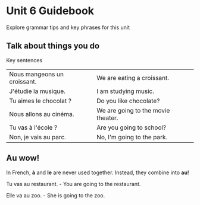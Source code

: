 # Unit 6 Guidebook

Explore grammar tips and key phrases for this unit

## Talk about things you do

Key sentences

| | |
|---------------------------|---------------------|
| Nous mangeons un croissant.| We are eating a croissant. |
J'étudie la musique.       | I am studying music. |
Tu aimes le chocolat ?     | Do you like chocolate? |
Nous allons au cinéma.     | We are going to the movie theater. |
Tu vas à l'école ?         | Are you going to school? |
Non, je vais au parc.      | No, I'm going to the park. |

## Au wow!

In French, **à**  and **le** are never used together. Instead, they combine into **au**!

Tu vas au restaurant. - You are going to the restaurant.

Elle va au zoo. - She is going to the zoo.

